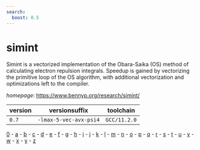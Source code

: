 ```yaml
---
search:
  boost: 0.5
---
```

# simint

Simint is a vectorized implementation of the Obara-Saika (OS)  method of calculating electron repulsion integrals. Speedup is gained by  vectorizing the primitive loop of the OS algorithm, with additional vectorization  and optimizations left to the compiler.

*homepage*: <https://www.bennyp.org/research/simint/>

version | versionsuffix | toolchain
--------|---------------|----------
``0.7`` | ``-lmax-5-vec-avx-psi4`` | ``GCC/11.2.0``

[0](../0/index.md) - [a](../a/index.md) - [b](../b/index.md) - [c](../c/index.md) - [d](../d/index.md) - [e](../e/index.md) - [f](../f/index.md) - [g](../g/index.md) - [h](../h/index.md) - [i](../i/index.md) - [j](../j/index.md) - [k](../k/index.md) - [l](../l/index.md) - [m](../m/index.md) - [n](../n/index.md) - [o](../o/index.md) - [p](../p/index.md) - [q](../q/index.md) - [r](../r/index.md) - [s](../s/index.md) - [t](../t/index.md) - [u](../u/index.md) - [v](../v/index.md) - [w](../w/index.md) - [x](../x/index.md) - [y](../y/index.md) - [z](../z/index.md)

